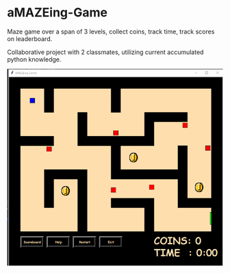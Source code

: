 # aMAZEing-Game
Maze game over a span of 3 levels, collect coins, track time, track scores on leaderboard.

Collaborative project with 2 classmates, utilizing current accumulated python knowledge.

![Screenshot](sc.png)
